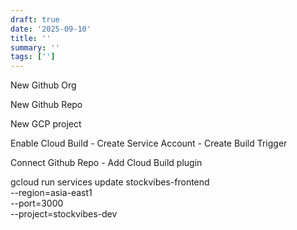 ```yaml
---
draft: true
date: '2025-09-10'
title: ''
summary: ''
tags: ['']
---
```


New Github Org

New Github Repo

New GCP project

Enable Cloud Build - Create Service Account - Create Build Trigger

Connect Github Repo - Add Cloud Build plugin

gcloud run services update stockvibes-frontend \
 --region=asia-east1 \
 --port=3000 \
 --project=stockvibes-dev
